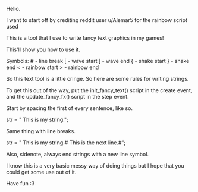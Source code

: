 Hello.

I want to start off by crediting reddit user u/Alemar5 for the rainbow script used

This is a tool that I use to write fancy text graphics in my games!

This'll show you how to use it.

Symbols:
	# - line break
	[ - wave start
	] - wave end
	{ - shake start
	} - shake end
	< - rainbow start
	> - rainbow end
	
So this text tool is a little cringe. So here are some rules for writing
strings.

To get this out of the way, put the init_fancy_text() script
in the create event, and the update_fancy_fx() script in the step event.

Start by spacing the first of every sentence, like so.

str = " This is my string.";

Same thing with line breaks.

str = " This is my string.# This is the next line.#";

Also, sidenote, always end strings with a new line symbol.

I know this is a very basic messy way of doing things but I hope that you
could get some use out of it.

Have fun :3
